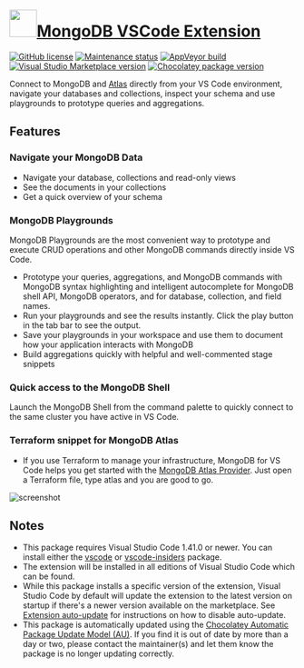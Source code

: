 # [<img src="https://cdn.jsdelivr.net/gh/dgalbraith/chocolatey-packages@173a172f9194c0956fe278cf3c7c69f61f0e71cf/icons/vscode-mongodb.png" width="48" height="48" />MongoDB VSCode Extension](https://chocolatey.org/packages/vscode-mongodb)

[![GitHub license](https://img.shields.io/github/license/mongodb-js/vscode)](https://marketplace.visualstudio.com/items/mongodb.mongodb-vscode/license)
[![Maintenance status](https://img.shields.io/badge/maintained%3F-yes-green.svg)](https://gitHub.com/dgalbraith/chocolatey-packages/graphs/commit-activity)
[![AppVeyor build](https://img.shields.io/appveyor/ci/dgalbraith/chocolatey-packages)](https://ci.appveyor.com/project/dgalbraith/chocolatey-packages)
[![Visual Studio Marketplace version](https://img.shields.io/visual-studio-marketplace/v/mongodb.mongodb-vscode?label=Marketplace)](https://marketplace.visualstudio.com/items?itemName=mongodb.mongodb-vscode)
[![Chocolatey package version](https://img.shields.io/chocolatey/v/vscode-mongodb?label=Chocolatey)](https://chocolatey.org/packages/vscode-mongodb)

Connect to MongoDB and [Atlas](https://www.mongodb.com/cloud/atlas) directly from your VS Code
environment, navigate your databases and collections, inspect your schema and use playgrounds to
prototype queries and aggregations.

## Features

### Navigate your MongoDB Data

* Navigate your database, collections and read-only views
* See the documents in your collections
* Get a quick overview of your schema

### MongoDB Playgrounds

MongoDB Playgrounds are the most convenient way to prototype and execute CRUD operations and other MongoDB commands directly inside VS Code.

* Prototype your queries, aggregations, and MongoDB commands with MongoDB syntax highlighting and intelligent autocomplete for MongoDB shell API, MongoDB operators,
and for database, collection, and field names.
* Run your playgrounds and see the results instantly. Click the play button in the tab bar to see the output.
* Save your playgrounds in your workspace and use them to document how your application interacts with MongoDB
* Build aggregations quickly with helpful and well-commented stage snippets

### Quick access to the MongoDB Shell

Launch the MongoDB Shell from the command palette to quickly connect to the same cluster you have active in VS Code.

### Terraform snippet for MongoDB Atlas

* If you use Terraform to manage your infrastructure, MongoDB for VS Code helps you get started with the [MongoDB Atlas Provider](https://www.terraform.io/docs/providers/mongodbatlas/index.html).  Just open a Terraform file, type atlas and you are good to go.

![screenshot](https://cdn.jsdelivr.net/gh/dgalbraith/chocolatey-packages@173a172f9194c0956fe278cf3c7c69f61f0e71cf/automatic/vscode-mongodb/screenshot.png)

## Notes

* This package requires Visual Studio Code 1.41.0 or newer.
  You can install either the [vscode](https://chocolatey.org/packages/vscode) or [vscode-insiders](https://chocolatey.org/packages/vscode-insiders) package.
* The extension will be installed in all editions of Visual Studio Code which can be found.
* While this package installs a specific version of the extension, Visual Studio Code by default will update the extension to the latest version on startup if there's a newer version available on the marketplace.
  See [Extension auto-update](https://code.visualstudio.com/docs/editor/extension-gallery#_extension-autoupdate) for instructions on how to disable auto-update.
* This package is automatically updated using the [Chocolatey Automatic Package Update Model (AU)](https://github.com/majkinetor/au/blob/master/README.md).
  If you find it is out of date by more than a day or two, please contact the maintainer(s) and let them know the package is no longer updating correctly.
